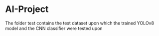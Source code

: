 # AI-Project
The folder test contains the test dataset upon which the trained YOLOv8 model and the CNN classifier were tested upon
